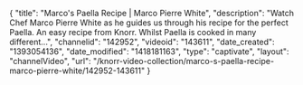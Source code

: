 {
    "title": "Marco's Paella Recipe | Marco Pierre White",
    "description": "Watch Chef Marco Pierre White as he guides us through his recipe for the perfect Paella. An easy recipe from Knorr. Whilst Paella is cooked in many different...",
    "channelid": "142952",
    "videoid": "143611",
    "date_created": "1393054136",
    "date_modified": "1418181163",
    "type": "captivate",
    "layout": "channelVideo",
    "url": "\/knorr-video-collection\/marco-s-paella-recipe-marco-pierre-white\/142952-143611"
}